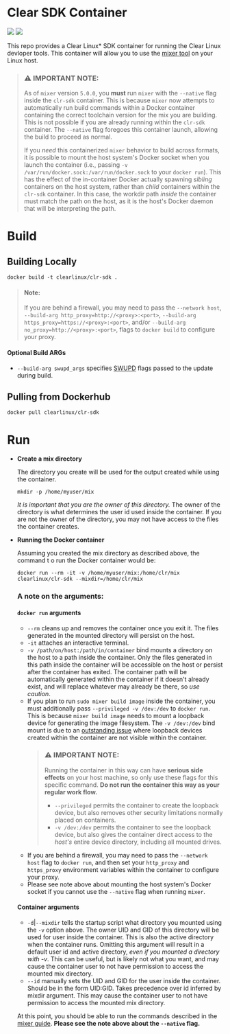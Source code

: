 # Clear SDK Container
[![](https://images.microbadger.com/badges/image/clearlinux/clr-sdk.svg)](https://microbadger.com/images/clearlinux/clr-sdk "Get your own image badge on microbadger.com")
[![](https://images.microbadger.com/badges/version/clearlinux/clr-sdk.svg)](https://microbadger.com/images/clearlinux/clr-sdk "Get your own version badge on microbadger.com")

This repo provides a Clear Linux* SDK container for running the Clear Linux devloper tools. This container will allow you to use the [mixer tool](https://clearlinux.org/features/mixer) on your Linux host.

> ### :warning: **IMPORTANT NOTE:**
> As of `mixer` version `5.0.0`, you **must** run `mixer` with the `--native`
> flag inside the `clr-sdk` container. This is because `mixer` now attempts to
> automatically run build commands within a Docker container containing the
> correct toolchain version for the mix you are building. This is not possible
> if you are already running within the `clr-sdk` container. The `--native` flag
> foregoes this container launch, allowing the build to proceed as normal.
>
> If you _need_ this containerized `mixer` behavior to build across formats, it
> is possible to mount the host system's Docker socket when you launch the
> container (i.e., passing `-v /var/run/docker.sock:/var/run/docker.sock` to
> your `docker run`). This has the effect of the in-container Docker actually
> spawning _sibling_ containers on the host system, rather than _child_
> containers within the `clr-sdk` container. In this case, the workdir path
> _inside_ the container must match the path on the host, as it is the host's
> Docker daemon that will be interpreting the path.

# Build
## Building Locally 

```
docker build -t clearlinux/clr-sdk .
```
> #### Note:
> If you are behind a firewall, you may need to pass the `--network host`,
> `--build-arg http_proxy=http://<proxy>:<port>`,
> `--build-arg https_proxy=https://<proxy>:<port>`, and/or
> `--build-arg no_proxy=http://<proxy>:<port>`, flags to `docker build` to
> configure your proxy.

#### Optional Build ARGs
* `--build-arg swupd_args` specifies [SWUPD](https://github.com/clearlinux/swupd-client/blob/master/docs/swupd.1.rst#options) flags passed to the update during build.
## Pulling from Dockerhub
```
docker pull clearlinux/clr-sdk
```

# Run
* **Create a mix directory**
  
  The directory you create will be used for the output created while using the container.
  ```
  mkdir -p /home/myuser/mix
  ```
  *It is important that you are the owner of this directory.* The owner of the
  directory is what determines the user id used inside the container. If you
  are not the owner of the directory, you may not have access to the files the
  container creates.
* **Running the Docker container**
  
  Assuming you created the mix directory as described above, the command t
o  run the Docker container would be:
  ```
  docker run --rm -it -v /home/myuser/mix:/home/clr/mix clearlinux/clr-sdk --mixdir=/home/clr/mix
  ```
  ### A note on the arguments:
  #### `docker run` arguments
  * `--rm` cleans up and removes the container once you exit it. The files
    generated in the mounted directory will persist on the host.
  * `-it` attaches an interactive terminal.
  * `-v /path/on/host:/path/in/container` bind mounts a directory on the host
    to a path inside the container. Only the files generated in this path 
    inside the container will be accessible on the host or persist after
    the container has exited. The container path will be automatically
    generated within the container if it doesn't already exist, and will
    replace whatever may already be there, so _use caution_.
  * If you plan to run `sudo mixer build image` inside the container, you
    must additionally pass `--privileged -v /dev:/dev` to `docker run`. This is
    because `mixer build image` needs to mount a loopback device for generating
    the image filesystem. The `-v /dev:/dev` bind mount is due to an [outstanding
    issue](https://github.com/moby/moby/issues/27886) where loopback devices
    created within the container are not visible within the container.
    > ### :warning: **IMPORTANT NOTE:**
    > Running the container in this way can have **serious side effects** on
    > your host machine, so only use these flags for this specific command. **Do
    > not run the container this way as your regular work flow.**
    >
    > * `--privileged` permits the container to create the loopback device, but
    >   also removes other security limitations normally placed on containers.
    > * `-v /dev:/dev` permits the container to see the loopback device, but
    >   also gives the container direct access to the _host's_ entire device
    >   directory, including all mounted drives.
  * If you are behind a firewall, you may need to pass the `--network host`
    flag to `docker run`, and then set your `http_proxy` and `https_proxy`
    environment variables within the container to configure your proxy.
  * Please see note above about mounting the host system's Docker socket if
    you cannot use the `--native` flag when running `mixer`.
  #### Container arguments
  * `-d`|`--mixdir` tells the startup script what directory you mounted using
    the `-v` option above. The owner UID and GID of this directory will be
    used for user inside the container. This is also the active directory when
    the container runs. Omitting this argument will result in a default user
    id and active directory, _even if you mounted a directory with -v_. This
    can be useful, but is likely not what you want, and may cause the container
    user to not have permission to access the mounted mix directory.
  * `--id` manually sets the UID and GID for the user inside the container. 
    Should be in the form UID:GID. Takes precedence over id inferred by
    mixdir argument. This may cause the container user to not have permission
    to access the mounted mix directory.
  
  At this point, you should be able to run the commands described in the
  [mixer guide](https://clearlinux.org/documentation/clear-linux/guides/maintenance/mixer).
  **Please see the note above about the `--native` flag.**
